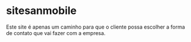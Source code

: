# sitesanmobile
Este site é apenas um caminho para que o cliente possa escolher a forma de contato que vai fazer com a empresa.

